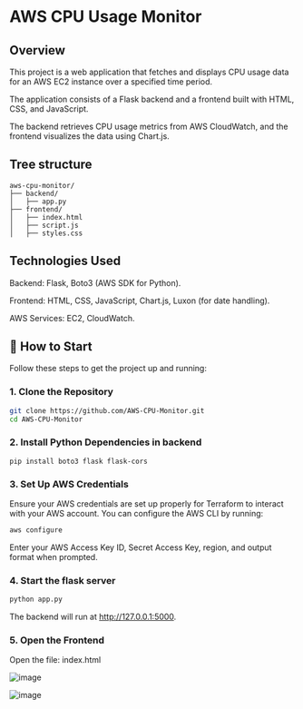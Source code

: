 # AWS CPU Usage Monitor
## Overview

This project is a web application that fetches and displays CPU usage data for an AWS EC2 instance over a specified time period. 

The application consists of a Flask backend and a frontend built with HTML, CSS, and JavaScript. 

The backend retrieves CPU usage metrics from AWS CloudWatch, and the frontend visualizes the data using Chart.js.

## Tree structure 

```
aws-cpu-monitor/
├── backend/
│   ├── app.py
├── frontend/
│   ├── index.html
│   ├── script.js
│   ├── styles.css
```

## Technologies Used
Backend: Flask, Boto3 (AWS SDK for Python).

Frontend: HTML, CSS, JavaScript, Chart.js, Luxon (for date handling).

AWS Services: EC2, CloudWatch.


## 🚩 How to Start

Follow these steps to get the project up and running:

### 1. Clone the Repository

```bash
git clone https://github.com/AWS-CPU-Monitor.git
cd AWS-CPU-Monitor
```

### 2. Install Python Dependencies in backend
```
pip install boto3 flask flask-cors
```

### 3. Set Up AWS Credentials
Ensure your AWS credentials are set up properly for Terraform to interact with your AWS account. You can configure the AWS CLI by running:

```bash
aws configure
```
Enter your AWS Access Key ID, Secret Access Key, region, and output format when prompted.


### 4. Start the flask server

```bash
python app.py
```
The backend will run at http://127.0.0.1:5000.

### 5. Open the Frontend

Open the file: index.html






![image](https://github.com/user-attachments/assets/969adc92-1f14-44f7-973c-edbed788139e)

![image](https://github.com/user-attachments/assets/7f55fbc9-4cae-49b1-83d7-b0ee25b3bb31)



